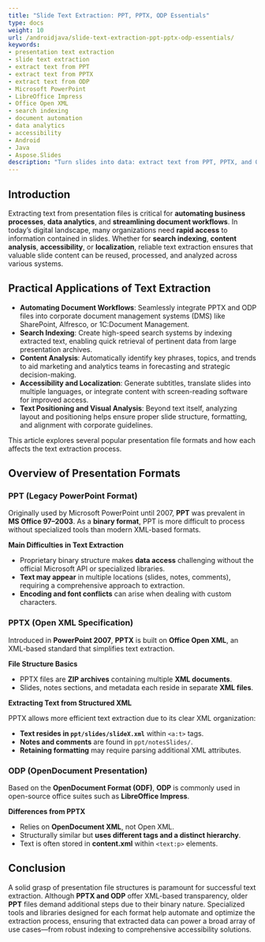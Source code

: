 ```yaml
---
title: "Slide Text Extraction: PPT, PPTX, ODP Essentials"
type: docs
weight: 10
url: /androidjava/slide-text-extraction-ppt-pptx-odp-essentials/
keywords:
- presentation text extraction
- slide text extraction
- extract text from PPT
- extract text from PPTX
- extract text from ODP
- Microsoft PowerPoint
- LibreOffice Impress
- Office Open XML
- search indexing
- document automation
- data analytics
- accessibility
- Android
- Java
- Aspose.Slides
description: "Turn slides into data: extract text from PPT, PPTX, and ODP for search, automation, and accessibility, with format insights—usable on Android and cloud platforms."
---
```


## **Introduction**

Extracting text from presentation files is critical for **automating business processes**, **data analytics**, and **streamlining document workflows**. In today’s digital landscape, many organizations need **rapid access** to information contained in slides. Whether for **search indexing**, **content analysis**, **accessibility**, or **localization**, reliable text extraction ensures that valuable slide content can be reused, processed, and analyzed across various systems.

## **Practical Applications of Text Extraction**

- **Automating Document Workflows**: Seamlessly integrate PPTX and ODP files into corporate document management systems (DMS) like SharePoint, Alfresco, or 1C:Document Management.  
- **Search Indexing**: Create high-speed search systems by indexing extracted text, enabling quick retrieval of pertinent data from large presentation archives.  
- **Content Analysis**: Automatically identify key phrases, topics, and trends to aid marketing and analytics teams in forecasting and strategic decision-making.  
- **Accessibility and Localization**: Generate subtitles, translate slides into multiple languages, or integrate content with screen-reading software for improved access.  
- **Text Positioning and Visual Analysis**: Beyond text itself, analyzing layout and positioning helps ensure proper slide structure, formatting, and alignment with corporate guidelines.

This article explores several popular presentation file formats and how each affects the text extraction process.

## **Overview of Presentation Formats**

### **PPT (Legacy PowerPoint Format)**

Originally used by Microsoft PowerPoint until 2007, **PPT** was prevalent in **MS Office 97–2003**. As a **binary format**, PPT is more difficult to process without specialized tools than modern XML-based formats.

**Main Difficulties in Text Extraction**

- Proprietary binary structure makes **data access** challenging without the official Microsoft API or specialized libraries.  
- **Text may appear** in multiple locations (slides, notes, comments), requiring a comprehensive approach to extraction.  
- **Encoding and font conflicts** can arise when dealing with custom characters.

### **PPTX (Open XML Specification)**

Introduced in **PowerPoint 2007**, **PPTX** is built on **Office Open XML**, an XML-based standard that simplifies text extraction.

**File Structure Basics**

- PPTX files are **ZIP archives** containing multiple **XML documents**.  
- Slides, notes sections, and metadata each reside in separate **XML files**.

**Extracting Text from Structured XML**

PPTX allows more efficient text extraction due to its clear XML organization:
- **Text resides in `ppt/slides/slideX.xml`** within `<a:t>` tags.  
- **Notes and comments** are found in `ppt/notesSlides/`.  
- **Retaining formatting** may require parsing additional XML attributes.

### **ODP (OpenDocument Presentation)**

Based on the **OpenDocument Format (ODF)**, **ODP** is commonly used in open-source office suites such as **LibreOffice Impress**.

**Differences from PPTX**

- Relies on **OpenDocument XML**, not Open XML.  
- Structurally similar but **uses different tags and a distinct hierarchy**.  
- Text is often stored in **content.xml** within `<text:p>` elements.

## **Conclusion**

A solid grasp of presentation file structures is paramount for successful text extraction. Although **PPTX and ODP** offer XML-based transparency, older **PPT** files demand additional steps due to their binary nature. Specialized tools and libraries designed for each format help automate and optimize the extraction process, ensuring that extracted data can power a broad array of use cases—from robust indexing to comprehensive accessibility solutions.
